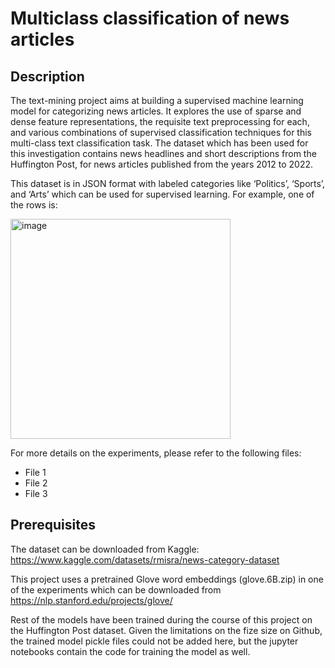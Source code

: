 # Multiclass classification of news articles

## Description

The text-mining project aims at building a supervised machine learning model for categorizing news articles. It explores the use of sparse and dense feature representations, the requisite text preprocessing for each, and various combinations of supervised classification techniques for this multi-class text classification task. The dataset
which has been used for this investigation contains news headlines and short descriptions from the Huffington Post, for news articles published from the years 2012 to 2022.

This dataset is in JSON format with labeled categories like ‘Politics’, ‘Sports’, and ‘Arts’ which can be used for supervised learning. For example, one of the rows is:

<img width="352" alt="image" src="https://github.com/ShrutiRavichandran/Multiclass-classification-of-news-articles/assets/47455312/0e62f098-f050-4463-a203-91b9d4dce3b9">


For more details on the experiments, please refer to the following files:
- File 1
- File 2
- File 3

## Prerequisites
The dataset can be downloaded from Kaggle: https://www.kaggle.com/datasets/rmisra/news-category-dataset

This project uses a pretrained Glove word embeddings (glove.6B.zip) in one of the experiments which can be downloaded from https://nlp.stanford.edu/projects/glove/ 

Rest of the models have been trained during the course of this project on the Huffington Post dataset. Given the limitations on the fize size on Github, the trained model pickle files could not be added here, but the jupyter notebooks contain the code for training the model as well.

